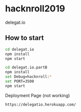 # hacknroll2019

delegat.io

## How to start

```bash
cd delegat.io
npm install
npm start
```

```bash
cd delegat.io.partB
npm install
set Debug=hacknroll:*
set PORT=3500
npm start
```


Deployment Page (not working)
```
https://delegatio.herokuapp.com/
```